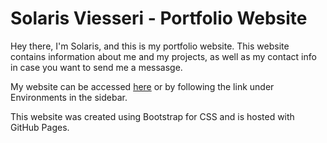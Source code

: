 # Solaris Viesseri - Portfolio Website
Hey there, I'm Solaris, and this is my portfolio website. This website contains information about me and my projects, as well as my contact info in case you want to send me a messasge.

My website can be accessed [here](https://animatorofsouls.github.io/Solaris-Viesseri/) or by following the link under Environments in the sidebar.

This website was created using Bootstrap for CSS and is hosted with GitHub Pages.
